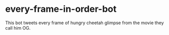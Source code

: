 # every-frame-in-order-bot
This bot tweets every frame of hungry cheetah glimpse from the movie they call him OG.<br>

